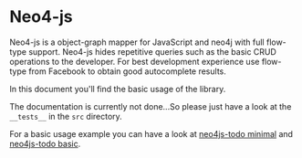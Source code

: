 # Neo4-js

Neo4-js is a object-graph mapper for JavaScript and neo4j with full flow-type support. Neo4-js hides repetitive queries such as the basic CRUD operations to the developer. For best development experience use flow-type from Facebook to obtain good autocomplete results.

In this document you'll find the basic usage of the library.

The documentation is currently not done...So please just have a look at the `__tests__` in the `src` directory.

For a basic usage example you can have a look at [neo4js-todo minimal](https://github.com/JanPeter/neo4js-todo/tree/minimal) and [neo4js-todo basic](https://github.com/JanPeter/neo4js-todo/tree/autocomplete).
